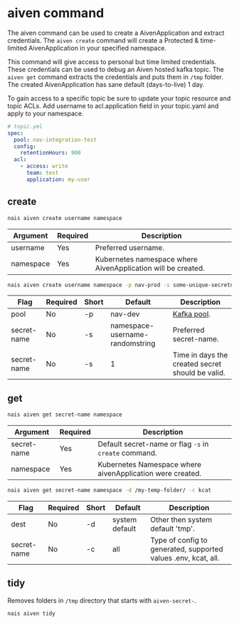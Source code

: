 # aiven command

The aiven command can be used to create a AivenApplication and extract credentials. The `aiven create` command will
create a Protected & time-limited AivenApplication in your specified namespace.

This command will give access to personal but time limited credentials. These credentials can be used to debug an Aiven
hosted kafka topic. The `aiven get` command extracts the credentials and puts them in `/tmp` folder. The created
AivenApplication has sane default (days-to-live) 1 day.

To gain access to a specific topic be sure to update your topic resource and topic ACLs. Add username to acl.application
field in your topic.yaml and apply to your namespace.

```yaml
# topic.yml
spec:
  pool: nav-integration-test
  config:
    retentionHours: 900
  acl:
    - access: write
      team: test
      application: my-user
```

## create

```bash
nais aiven create username namespace
```

| Argument    | Required  | Description                                                 |          
|-------------|-----------|-------------------------------------------------------------|
| username    | Yes       | Preferred username.                                         |
| namespace   | Yes       | Kubernetes namespace where AivenApplication will be created.|

```bash
nais aiven create username namespace -p nav-prod -s some-unique-secretname -e 10
```

| Flag          | Required    | Short   |Default                                |Description                                        |      
|---------------|----------|---------|---------------------------------------|---------------------------------------------------|
| pool          | No       | -p      |  nav-dev                              | [Kafka pool](../../persistence/kafka/index.md).   |
| secret-name   | No       | -s      |  namespace-username-randomstring      | Preferred secret-name.                            |
| secret-name   | No       | -s      |  1                                    | Time in days the created secret should be valid.  |

## get

```bash
nais aiven get secret-name namespace
```

| Argument          | Required  | Description                                                                    |          
|-------------------|-----------|--------------------------------------------------------------------------------|
| secret-name       | Yes       | Default secret-name or flag `-s` in `create` command.                          |
| namespace         | Yes       | Kubernetes Namespace where aivenApplication were created.                      |

```bash
nais aiven get secret-name namespace -d /my-temp-folder/ -c kcat
```

| Flag          | Required    | Short   |Default               |Description                                                        |      
|------------------|----------|---------|----------------------|-------------------------------------------------------------------|
| dest             | No       | -d      |  system default      | Other then system default 'tmp'.                                  |
| secret-name      | No       | -c      |  all                 | Type of config to generated, supported values .env, kcat, all.    |

## tidy

Removes folders in `/tmp` directory that starts with `aiven-secret-`.

```bash
nais aiven tidy
```